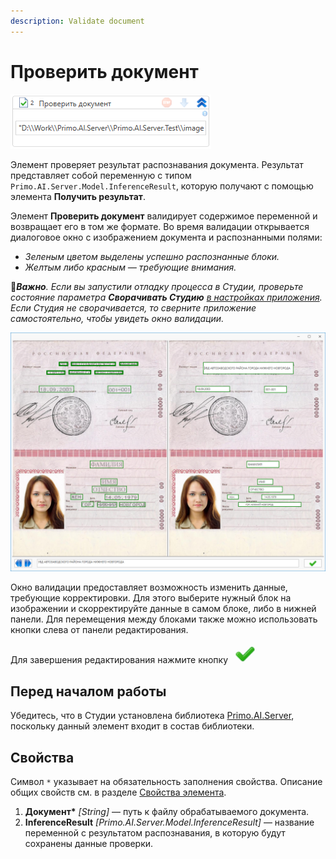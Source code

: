```yaml
---
description: Validate document
---
```


# Проверить документ

![](<../../../.gitbook/assets1/windows_items/validate-doc.png>)

Элемент проверяет результат распознавания документа. Результат представляет собой переменную с типом `Primo.AI.Server.Model.InferenceResult`, которую получают с помощью элемента **Получить результат**. 

Элемент **Проверить документ** валидирует содержимое переменной и возвращает его в том же формате. Во время валидации открывается диалоговое окно с изображением документа и распознанными полями:
* *Зеленым цветом выделены успешно распознанные блоки.*
* *Желтым либо красным — требующие внимания.*

:large_orange_diamond:***Важно**. Если вы запустили отладку процесса в Студии, проверьте состояние параметра **Сворачивать Студию** [в настройках приложения](https://docs.primo-rpa.ru/primo-rpa/primo-studio/settings#otladchik). Если Студия не сворачивается, то сверните приложение самостоятельно, чтобы увидеть окно валидации.*

![](<../../../.gitbook/assets/image (18).png>)

Окно валидации предоставляет возможность изменить данные, требующие корректировки. Для этого выберите нужный блок на изображении и скорректируйте данные в самом блоке, либо в нижней панели. Для перемещения между блоками также можно использовать кнопки слева от панели редактирования.

Для завершения редактирования нажмите кнопку ![](<../../../.gitbook/assets/image (148) (1) (2) (1) (1) (2) (1).png>)



## Перед началом работы

Убедитесь, что в Студии установлена библиотека [Primo.AI.Server](https://github.com/PrimoRPA/Docs.Rus/tree/1299-%D0%BD%D0%B0%D0%BF%D0%B8%D1%81%D0%B0%D1%82%D1%8C-%D0%B4%D0%BE%D0%BA%D1%83%D0%BC%D0%B5%D0%BD%D1%82-%D0%BF%D0%BE-primoai/g_elements/el_extra/ai_server), поскольку данный элемент входит в состав библиотеки.


## Свойства
Символ `*` указывает на обязательность заполнения свойства. Описание общих свойств см. в разделе [Свойства элемента](https://docs.primo-rpa.ru/primo-rpa/primo-studio/process/elements#svoistva-elementa).

1. **Документ\*** *[String]* — путь к файлу обрабатываемого документа.
1. **InferenceResult** *[Primo.AI.Server.Model.InferenceResult]* — название переменной с результатом распознавания, в которую будут сохранены данные проверки.



